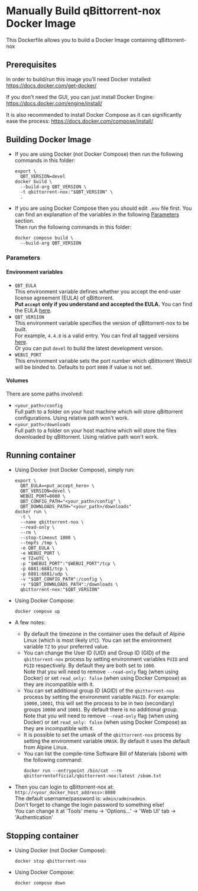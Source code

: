 # Manually Build qBittorrent-nox Docker Image

This Dockerfile allows you to build a Docker Image containing qBittorrent-nox

## Prerequisites

In order to build/run this image you'll need Docker installed: https://docs.docker.com/get-docker/

If you don't need the GUI, you can just install Docker Engine: https://docs.docker.com/engine/install/

It is also recommended to install Docker Compose as it can significantly ease the process: https://docs.docker.com/compose/install/

## Building Docker Image

-   If you are using Docker (not Docker Compose) then run the following commands in this folder:

    ```shell
    export \
      QBT_VERSION=devel
    docker build \
      --build-arg QBT_VERSION \
      -t qbittorrent-nox:"$QBT_VERSION" \
      .
    ```

-   If you are using Docker Compose then you should edit `.env` file first.
    You can find an explanation of the variables in the following [Parameters](#parameters) section. \
    Then run the following commands in this folder:
    ```shell
    docker compose build \
      --build-arg QBT_VERSION
    ```

### Parameters

#### Environment variables

-   `QBT_EULA` \
    This environment variable defines whether you accept the end-user license agreement (EULA) of qBittorrent. \
    **Put `accept` only if you understand and accepted the EULA.** You can find
    the EULA [here](https://github.com/qbittorrent/qBittorrent/blob/56667e717b82c79433ecb8a5ff6cc2d7b315d773/src/app/main.cpp#L320-L323).
-   `QBT_VERSION` \
    This environment variable specifies the version of qBittorrent-nox to be built. \
    For example, `4.4.0` is a valid entry. You can find all tagged versions [here](https://github.com/qbittorrent/qBittorrent/tags). \
    Or you can put `devel` to build the latest development version.
-   `WEBUI_PORT` \
    This environment variable sets the port number which qBittorrent WebUI will be binded to.
    Defaults to port `8080` if value is not set.

#### Volumes

There are some paths involved:

-   `<your_path>/config` \
    Full path to a folder on your host machine which will store qBittorrent configurations.
    Using relative path won't work.
-   `<your_path>/downloads` \
    Full path to a folder on your host machine which will store the files downloaded by qBittorrent.
    Using relative path won't work.

## Running container

-   Using Docker (not Docker Compose), simply run:

    ```shell
    export \
      QBT_EULA=<put_accept_here> \
      QBT_VERSION=devel \
      WEBUI_PORT=8080 \
      QBT_CONFIG_PATH="<your_path>/config" \
      QBT_DOWNLOADS_PATH="<your_path>/downloads"
    docker run \
      -t \
      --name qbittorrent-nox \
      --read-only \
      --rm \
      --stop-timeout 1800 \
      --tmpfs /tmp \
      -e QBT_EULA \
      -e WEBUI_PORT \
      -e TZ=UTC \
      -p "$WEBUI_PORT":"$WEBUI_PORT"/tcp \
      -p 6881:6881/tcp \
      -p 6881:6881/udp \
      -v "$QBT_CONFIG_PATH":/config \
      -v "$QBT_DOWNLOADS_PATH":/downloads \
      qbittorrent-nox:"$QBT_VERSION"
    ```

-   Using Docker Compose:

    ```shell
    docker compose up
    ```

-   A few notes:

    -   By default the timezone in the container uses the default of Alpine Linux (which is most likely `UTC`).
        You can set the environment variable `TZ` to your preferred value.
    -   You can change the User ID (UID) and Group ID (GID) of the `qbittorrent-nox` process by setting
        environment variables `PUID` and `PGID` respectively. By default they are both set to `1000`. \
        Note that you will need to remove `--read-only` flag (when using Docker) or set
        `read_only: false` (when using Docker Compose) as they are incompatible with it.
    -   You can set additional group ID (AGID) of the `qbittorrent-nox` process by setting the
        environment variable `PAGID`. For example: `10000,10001`, this will set the process to be in
        two (secondary) groups `10000` and `10001`. By default there is no additional group. \
        Note that you will need to remove `--read-only` flag (when using Docker) or set
        `read_only: false` (when using Docker Compose) as they are incompatible with it.
    -   It is possible to set the umask of the `qbittorrent-nox` process by setting the
        environment variable `UMASK`. By default it uses the default from Alpine Linux.
    -   You can list the compile-time Software Bill of Materials (sbom) with the following command:
        ```shell
        docker run --entrypoint /bin/cat --rm qbittorrentofficial/qbittorrent-nox:latest /sbom.txt
        ```

-   Then you can login to qBittorrent-nox at: `http://<your_docker_host_address>:8080` \
    The default username/password is: `admin/adminadmin`. \
    Don't forget to change the login password to something else! \
    You can change it at 'Tools' menu -> 'Options...' -> 'Web UI' tab -> 'Authentication'

## Stopping container

-   Using Docker (not Docker Compose):

    ```shell
    docker stop qbittorrent-nox
    ```

-   Using Docker Compose:
    ```shell
    docker compose down
    ```
